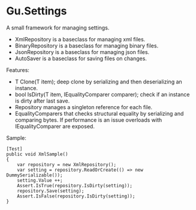 # Gu.Settings
A small framework for managing settings.

- XmlRepository is a baseclass for managing xml files.
- BinaryRepository is a baseclass for managing binary files.
- JsonRepository is a baseclass for managing json files.
- AutoSaver is a baseclass for saving files on changes.

Features:
- T Clone<T>(T item); deep clone by serializing and then deserializing an instance.
- bool IsDirty<T>(T item, IEqualityComparer<T> comparer); check if an instance is dirty after last save.
- Repository manages a singleton reference for each file.
- EqualityComparers that checks structural equality by serializing and comparing bytes. If performance is an issue overloads with IEqualityComparer<T> are exposed.


Sample:

    [Test]
    public void XmlSample()
    {
        var repository = new XmlRepository();
        var setting = repository.ReadOrCreate(() => new DummySerializable());
        setting.Value ++;
        Assert.IsTrue(repository.IsDirty(setting));
        repository.Save(setting);
        Assert.IsFalse(repository.IsDirty(setting));
    }
